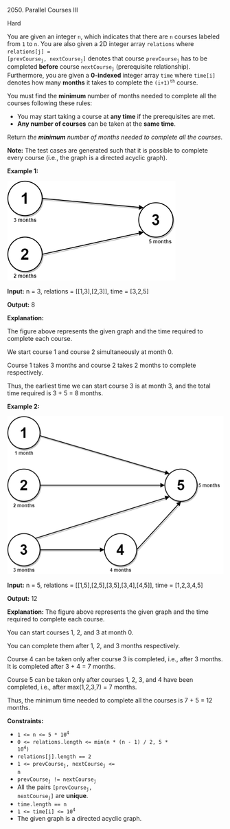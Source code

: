 2050\. Parallel Courses III

Hard

You are given an integer `n`, which indicates that there are `n` courses labeled from `1` to `n`. You are also given a 2D integer array `relations` where <code>relations[j] = [prevCourse<sub>j</sub>, nextCourse<sub>j</sub>]</code> denotes that course <code>prevCourse<sub>j</sub></code> has to be completed **before** course <code>nextCourse<sub>j</sub></code> (prerequisite relationship). Furthermore, you are given a **0-indexed** integer array `time` where `time[i]` denotes how many **months** it takes to complete the <code>(i+1)<sup>th</sup></code> course.

You must find the **minimum** number of months needed to complete all the courses following these rules:

*   You may start taking a course at **any time** if the prerequisites are met.
*   **Any number of courses** can be taken at the **same time**.

Return _the **minimum** number of months needed to complete all the courses_.

**Note:** The test cases are generated such that it is possible to complete every course (i.e., the graph is a directed acyclic graph).

**Example 1:**

**![](ex1.png)**

**Input:** n = 3, relations = [[1,3],[2,3]], time = [3,2,5]

**Output:** 8

**Explanation:** 

The figure above represents the given graph and the time required to complete each course.

We start course 1 and course 2 simultaneously at month 0. 

Course 1 takes 3 months and course 2 takes 2 months to complete respectively. 

Thus, the earliest time we can start course 3 is at month 3, and the total time required is 3 + 5 = 8 months.

**Example 2:**

**![](ex2.png)**

**Input:** n = 5, relations = [[1,5],[2,5],[3,5],[3,4],[4,5]], time = [1,2,3,4,5]

**Output:** 12

**Explanation:** The figure above represents the given graph and the time required to complete each course. 

You can start courses 1, 2, and 3 at month 0. 

You can complete them after 1, 2, and 3 months respectively. 

Course 4 can be taken only after course 3 is completed, i.e., after 3 months. It is completed after 3 + 4 = 7 months. 

Course 5 can be taken only after courses 1, 2, 3, and 4 have been completed, i.e., after max(1,2,3,7) = 7 months. 

Thus, the minimum time needed to complete all the courses is 7 + 5 = 12 months.

**Constraints:**

*   <code>1 <= n <= 5 * 10<sup>4</sup></code>
*   <code>0 <= relations.length <= min(n * (n - 1) / 2, 5 * 10<sup>4</sup>)</code>
*   `relations[j].length == 2`
*   <code>1 <= prevCourse<sub>j</sub>, nextCourse<sub>j</sub> <= n</code>
*   <code>prevCourse<sub>j</sub> != nextCourse<sub>j</sub></code>
*   All the pairs <code>[prevCourse<sub>j</sub>, nextCourse<sub>j</sub>]</code> are **unique**.
*   `time.length == n`
*   <code>1 <= time[i] <= 10<sup>4</sup></code>
*   The given graph is a directed acyclic graph.